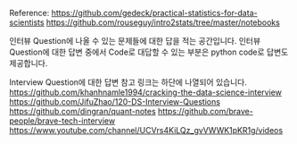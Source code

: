 Reference:
https://github.com/gedeck/practical-statistics-for-data-scientists
https://github.com/rouseguy/intro2stats/tree/master/notebooks



인터뷰 Question에 나올 수 있는 문제들에 대한 답을 적는 공간입니다.
인터뷰 Question에 대한 답변 중에서 Code로 대답할 수 있는 부분은 python code로 답변도 제공합니다.


Interview Question에 대한 답변 참고 링크는 하단에 나열되어 있습니다.
https://github.com/khanhnamle1994/cracking-the-data-science-interview
https://github.com/JifuZhao/120-DS-Interview-Questions
https://github.com/dingran/quant-notes
https://github.com/brave-people/brave-tech-interview
https://www.youtube.com/channel/UCVrs4KiLQz_gvVWWK1pKR1g/videos